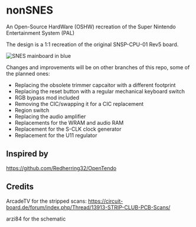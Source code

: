# nonSNES
An Open-Source HardWare (OSHW) recreation of the Super Nintendo Entertainment System (PAL)

The design is a 1:1 recreation of the original SNSP-CPU-01 Rev5 board.

![SNES mainboard in blue](https://raw.githubusercontent.com/stonedDiscord/nonSNES/main/photo/snsp.jpeg)

Changes and improvements will be on other branches of this repo, some of the planned ones:
- Replacing the obsolete trimmer capcaitor with a different footprint
- Replacing the reset button with a regular mechanical keyboard switch
- RGB bypass mod included
- Removing the CIC/swapping it for a CIC replacement
- Region switch
- Replacing the audio amplifier
- Replacements for the WRAM and audio RAM
- Replacement for the S-CLK clock generator
- Replacement for the U11 regulator

## Inspired by
https://github.com/Redherring32/OpenTendo

## Credits

ArcadeTV for the stripped scans:
https://circuit-board.de/forum/index.php/Thread/13913-STRIP-CLUB-PCB-Scans/

arzi84 for the schematic
